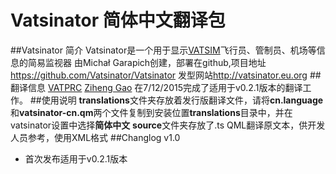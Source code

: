 # Vatsinator 简体中文翻译包
##Vatsinator 简介
Vatsinator是一个用于显示[VATSIM](http://www.vatsim.net)飞行员、管制员、机场等信息的简易监视器
由Michał Garapich创建，部署在github,项目地址<https://github.com/Vatsinator/Vatsinator>
发型网站<http://vatsinator.eu.org>
##翻译信息
[VATPRC](http://www.vatprc.net) [Ziheng Gao](http://www.vatprc.net) 在7/12/2015完成了适用于v0.2.1版本的翻译工作。
##使用说明
	**translations**文件夹存放着发行版翻译文件，请将**cn.language**和**vatsinator-cn.qm**两个文件复制到安装位置**translations**目录中，并在vatsinator设置中选择**简体中文**
	**source**文件夹存放了.ts QML翻译原文本，供开发人员参考，使用XML格式
##Changlog
v1.0
* 首次发布适用于v0.2.1版本

